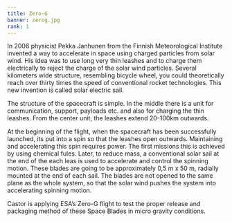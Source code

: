 ```yaml
---
title: Zero-G
banner: zerog.jpg
rank: 1
---
```


In 2006 physicist Pekka Janhunen from the Finnish Meteorological Institute invented a way to accelerate in space using charged particles from solar wind. His idea was to use long very thin leashes and to charge them electrically to reject the charge of the solar wind particles. Several kilometers wide structure, resembling bicycle wheel, you could theoretically reach over thirty times the speed of conventional rocket technologies. This new invention is called solar electric sail.

The structure of the spacecraft is simple. In the middle there is a unit for communication, support, payloads etc. and also for charging the thin leashes. From the center unit, the leashes extend 20-100km outwards.

At the beginning of the flight, when the spacecraft has been successfully launched, its put into a spin so that the leashes open outwards. Maintaining and accelerating this spin requires power. The first missions this is achieved by using chemical fules. Later, to reduce mass, a conventional solar sail at the end of the each leas is used to accelerate and control the spinning motion. These blades are going to be approximately 0,5 m x 50 m, radially mounted at the end of each sail. The blades are not opened to the same plane as  the whole system, so that the solar wind pushes the system into accelerating spinning motion.

Castor is applying ESA’s Zero-G flight to test the proper release and packaging method of these Space Blades in micro gravity conditions.
